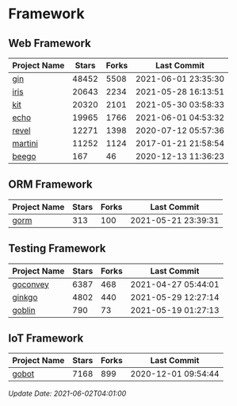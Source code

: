 # Framework

## Web Framework
| Project Name | Stars | Forks | Last Commit |
| ------------ | ----- | ----- | ----------- |
| [gin](https://github.com/gin-gonic/gin) | 48452 | 5508 | 2021-06-01 23:35:30 |
| [iris](https://github.com/kataras/iris) | 20643 | 2234 | 2021-05-28 16:13:51 |
| [kit](https://github.com/go-kit/kit) | 20320 | 2101 | 2021-05-30 03:58:33 |
| [echo](https://github.com/labstack/echo) | 19965 | 1766 | 2021-06-01 04:53:32 |
| [revel](https://github.com/revel/revel) | 12271 | 1398 | 2020-07-12 05:57:36 |
| [martini](https://github.com/go-martini/martini) | 11252 | 1124 | 2017-01-21 21:58:54 |
| [beego](https://github.com/astaxie/beego) | 167 | 46 | 2020-12-13 11:36:23 |

## ORM Framework
| Project Name | Stars | Forks | Last Commit |
| ------------ | ----- | ----- | ----------- |
| [gorm](https://github.com/jinzhu/gorm) | 313 | 100 | 2021-05-21 23:39:31 |

## Testing Framework
| Project Name | Stars | Forks | Last Commit |
| ------------ | ----- | ----- | ----------- |
| [goconvey](https://github.com/smartystreets/goconvey) | 6387 | 468 | 2021-04-27 05:44:01 |
| [ginkgo](https://github.com/onsi/ginkgo) | 4802 | 440 | 2021-05-29 12:27:14 |
| [goblin](https://github.com/franela/goblin) | 790 | 73 | 2021-05-19 01:27:13 |

## IoT Framework
| Project Name | Stars | Forks | Last Commit |
| ------------ | ----- | ----- | ----------- |
| [gobot](https://github.com/hybridgroup/gobot) | 7168 | 899 | 2020-12-01 09:54:44 |

*Update Date: 2021-06-02T04:01:00*